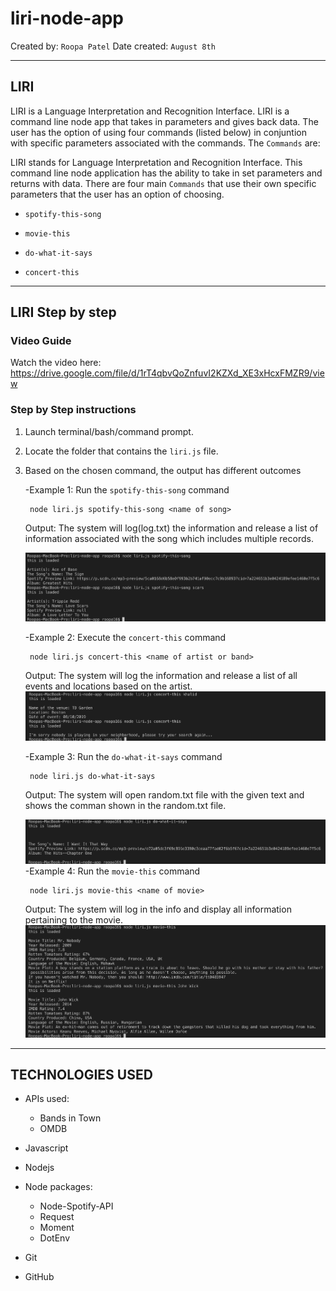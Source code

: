 # liri-node-app

Created by: `Roopa Patel`
Date created: `August 8th`

- - -

## LIRI
LIRI is a Language Interpretation and Recognition Interface. LIRI is a command line node app that takes in parameters and gives back data. The user has the option of using four commands (listed below) in conjuntion with specific parameters associated with the commands. The  `Commands` are:

LIRI stands for Language Interpretation and Recognition Interface. This command line node application has the ability to take in set parameters and returns with data. There are four main  `Commands` that use their own specific parameters that the user has an option of choosing. 

   * `spotify-this-song`

   * `movie-this`

   * `do-what-it-says`
   
   * `concert-this`

- - -
## LIRI Step by step 
### **Video Guide**

Watch the video here: https://drive.google.com/file/d/1rT4qbvQoZnfuvI2KZXd_XE3xHcxFMZR9/view

### **Step by Step instructions**

1. Launch terminal/bash/command prompt.
2. Locate the folder that contains the `liri.js` file. 
3. Based on the chosen command, the output has different outcomes

   

    -Example 1: Run the `spotify-this-song` command
    
        node liri.js spotify-this-song <name of song>
    
    Output: The system will log(log.txt) the information and release a list of information associated with the song which includes multiple records.

    ![Results](/images/spotify.png)


     -Example 2: Execute the `concert-this` command
    
        node liri.js concert-this <name of artist or band>
    
    Output: The system will log the information and release a list of all events and locations based on the artist. 
    ![Results](/images/concert.png)



    -Example 3: Run the `do-what-it-says` command
        
        node liri.js do-what-it-says
        
    Output: The system will open random.txt file with the given text and shows the comman shown in the random.txt file. 
   

    ![Results](/images/doWhatItSAYS.png)
     -Example 4: Run the `movie-this` command
    
        node liri.js movie-this <name of movie>
    
    Output: The system will log in the info and display all information pertaining to the movie.
    ![Results](/images/movies.png)

- - -

## TECHNOLOGIES USED
- APIs used:
    * Bands in Town
    * OMDB
- Javascript
- Nodejs
- Node packages:
    * Node-Spotify-API
    * Request
    * Moment
    * DotEnv

- Git
- GitHub